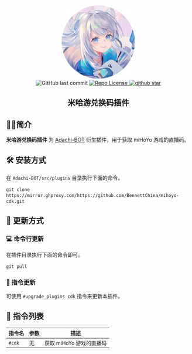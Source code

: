 <div align="center">
    <img src="public/images/miyouji.png" alt="avatar/logo" width="200" height="200">
</div>
<div align="center">
    <img alt="GitHub last commit" src="https://img.shields.io/github/last-commit/BennettChina/mihoyo-cdk">
    <a target="_blank" href="https://raw.githubusercontent.com/BennettChina/mihoyo-cdk/master/LICENSE">
		<img alt="Repo License" src="https://img.shields.io/github/license/BennettChina/mihoyo-cdk">
	</a>
    <a target="_blank" href='https://github.com/BennettChina/mihoyo-cdk/stargazers'>
		<img src="https://img.shields.io/github/stars/BennettChina/mihoyo-cdk.svg?logo=github" alt="github star"/>
	</a>
</div>

<h2 align="center">米哈游兑换码插件</h2>

## 🧑‍💻简介

**米哈游兑换码插件** 为 [Adachi-BOT](https://github.com/SilveryStar/Adachi-BOT)
衍生插件，用于获取 miHoYo 游戏的直播码。

## 🛠️ 安装方式

在 `Adachi-BOT/src/plugins` 目录执行下面的命令。

```shell
git clone https://mirror.ghproxy.com/https://github.com/BennettChina/mihoyo-cdk.git
```

## 🎁 更新方式

### 💻 命令行更新

在插件目录执行下面的命令即可。

```shell
git pull
```

### 📱 指令更新

可使用 `#upgrade_plugins cdk` 指令来更新本插件。

## 🧰 指令列表

| 指令名    | 参数 | 描述               |
|--------|----|------------------|
| `#cdk` | 无  | 获取 miHoYo 游戏的直播码 |